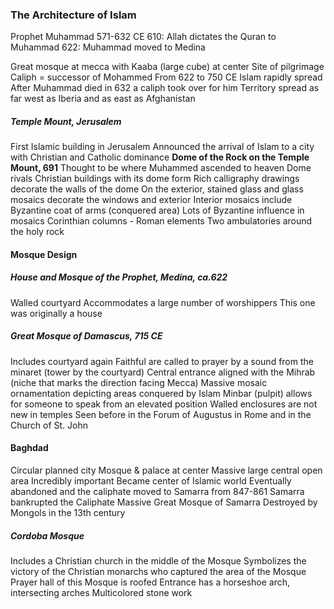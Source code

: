 ### The Architecture of Islam
Prophet Muhammad 571-632 CE
610: Allah dictates the Quran to Muhammad
622: Muhammad moved to Medina

Great mosque at mecca with Kaaba (large cube) at center
	Site of pilgrimage
Caliph = successor of Mohammed
From 622 to 750 CE Islam rapidly spread
After Muhammad died in 632 a caliph took over for him
Territory spread as far west as Iberia and as east as Afghanistan

##### Temple Mount, Jerusalem
First Islamic building in Jerusalem
Announced the arrival of Islam to a city with Christian and Catholic dominance
**Dome of the Rock on the Temple Mount, 691**
	Thought to be where Muhammed ascended to heaven
	Dome rivals Christian buildings with its dome form
	Rich calligraphy drawings decorate the walls of the dome 
	On the exterior, stained glass and glass mosaics decorate the windows and exterior
	Interior mosaics include Byzantine coat of arms (conquered area)
	Lots of Byzantine influence in mosaics
	Corinthian columns - Roman elements
	Two ambulatories around the holy rock

#### Mosque Design

##### House and Mosque of the Prophet, Medina, ca.622
Walled courtyard
Accommodates a large number of worshippers
This one was originally a house

##### Great Mosque of Damascus, 715 CE
Includes courtyard again
Faithful are called to prayer by a sound from the minaret (tower by the courtyard)
Central entrance aligned with the Mihrab (niche that marks the direction facing Mecca)
Massive mosaic ornamentation depicting areas conquered by Islam
Minbar (pulpit) allows for someone to speak from an elevated position
Walled enclosures are not new in temples
	Seen before in the Forum of Augustus in Rome and in the Church of St. John

#### Baghdad
Circular planned city
Mosque & palace at center
Massive large central open area
Incredibly important
Became center of Islamic world
Eventually abandoned and the caliphate moved to Samarra from 847-861
Samarra bankrupted the Caliphate
Massive Great Mosque of Samarra
	Destroyed by Mongols in the 13th century
##### Cordoba Mosque
Includes a Christian church in the middle of the Mosque
Symbolizes the victory of the Christian monarchs who captured the area of the Mosque
Prayer hall of this Mosque is roofed
Entrance has a horseshoe arch, intersecting arches
Multicolored stone work

